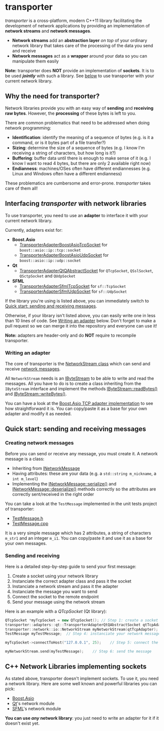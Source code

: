 # transporter

_transporter_ is a cross-platform, modern C++11 library facilitating the development of network applications by providing an implementation of **network streams** and **network messages**.

* **Network streams** add an **abstraction layer** _on top_ of your ordinary network library that takes care of the processing of the data you send and receive
* **Network messages** act as a **wrapper** around your data so you can manipulate them easily

**Note:** transporter does **NOT** provide an implementation of **sockets**. It is to be used **_jointly_** with such a library. See [below](#interfacing-transporter-with-network-libraries) to use transporter with your current network library.


## Why the need for transporter?

Network libraries provide you with an easy way of **sending** and **receiving** **raw bytes**. However, the **processing** of these bytes is left to you.

There are common problematics that need to be addressed when doing network programming:
* **Identification**: identify the meaning of a sequence of bytes (e.g. is it a command, or is it bytes part of a file transfer?)
* **Sizing**: determine the size of a sequence of bytes (e.g. I know I'm receiving a string of characters, but how long is it?)
* **Buffering**: buffer data until there is enough to make sense of it (e.g. I know I want to read 4 bytes, but there are only 2 available right now)
* **Endianness**: machines/OSes often have different endiannesses (e.g. Linux and Windows often have a different endianness)

These problematics are cumbersome and error-prone. _transporter_ takes care of them all!


## Interfacing _transporter_ with network libraries

To use transporter, you need to use an **adapter** to interface it with your current network library.

Currently, adapters exist for:
* **Boost.Asio**
	* [TransporterAdapterBoostAsioTcpSocket](https://guitek.github.io/transporter/classtransporter_1_1adapters_1_1boost_1_1asio_1_1_transporter_adapter_boost_asio_tcp_socket.html) for `boost::asio::ip::tcp::socket`
	* [TransporterAdapterBoostAsioUdpSocket](https://guitek.github.io/transporter/classtransporter_1_1adapters_1_1boost_1_1asio_1_1_transporter_adapter_boost_asio_udp_socket.html) for `boost::asio::ip::udp::socket`
* **Qt**
	* [TransporterAdapterQtQAbstractSocket](https://guitek.github.io/transporter/classtransporter_1_1adapters_1_1qt_1_1_transporter_adapter_qt_q_abstract_socket.html) for `QTcpSocket`, `QSslSocket`, `QSctpSocket` and `QUdpSocket`
* **SFML**
	* [TransporterAdapterSfmlTcpSocket](https://guitek.github.io/transporter/classtransporter_1_1adapters_1_1sfml_1_1_transporter_adapter_sfml_tcp_socket.html) for `sf::TcpSocket`
	* [TransporterAdapterSfmlUdpSocket](https://guitek.github.io/transporter/classtransporter_1_1adapters_1_1sfml_1_1_transporter_adapter_sfml_udp_socket.html) for `sf::UdpSocket`

If the library you're using is listed above, you can immediately switch to [Quick start: sending and receiving messages](#quick-start-sending-and-receiving-messages).

Otherwise, if your library isn't listed above, you can easily write one in less than 10 lines of code. See [Writing an adapter](#writing-an-adapter) below. Don't forget to make a pull request so we can merge it into the repository and everyone can use it!

**Note:** adapters are header-only and do **NOT** require to recompile transporter.


### Writing an adapter

The core of transporter is the [NetworkStream class](https://guitek.github.io/transporter/classtransporter_1_1network_1_1io_1_1_network_stream.html) which can send and receive [network messages](https://guitek.github.io/transporter/classtransporter_1_1network_1_1messages_1_1_i_network_message.html).

All `NetworkStream` needs is an [IByteStream](https://guitek.github.io/transporter/classtransporter_1_1data_1_1io_1_1_i_byte_stream.html) to be able to write and read the messages. All you have to do is to create a class inheriting from the `IByteStream` interface and implement the methods [IByteStream::readBytes()](https://guitek.github.io/transporter/classtransporter_1_1data_1_1io_1_1_i_byte_input.html#a1eedf2ac2bb60a019fce02438a36c0fc) and [IByteStream::writeBytes()](https://guitek.github.io/transporter/classtransporter_1_1data_1_1io_1_1_i_byte_output.html#a3f2a5a3a2cee96610c1b257d2f71ce14).

You can have a look at the [Boost.Asio TCP adapter implementation](https://github.com/GuiTeK/transporter/blob/master/transporter/TransporterAdapterBoostAsioTcpSocket.h) to see how straightforward it is. You can copy/paste it as a base for your own adapter and modify it as needed.


## Quick start: sending and receiving messages

### Creating network messages

Before you can send or receive any message, you must create it. A network message is a class:
* Inheriting from [INetworkMessage](https://guitek.github.io/transporter/classtransporter_1_1network_1_1messages_1_1_i_network_message.html)
* Having attributes: these are your data (e.g. a `std::string m_nickname`, a `int m_level`) 
* Implementing the [INetworkMessage::serialize()](https://guitek.github.io/transporter/classtransporter_1_1network_1_1messages_1_1_i_network_message.html#af40a45bf71f46d9bc192b7a6f85056d1) and [INetworkMessage::deserialize()](https://guitek.github.io/transporter/classtransporter_1_1network_1_1messages_1_1_i_network_message.html#aed797d78daaafb7310db1435a4a15753) methods correctly so the attributes are correctly sent/received in the right order

You can take a look at the `TestMessage` implemented in the unit tests project of transporter:
* [TestMessage.h](https://github.com/GuiTeK/transporter/blob/master/transporter.tests/TestMessage.h)
* [TestMessage.cpp](https://github.com/GuiTeK/transporter/blob/master/transporter.tests/TestMessage.cpp)

It is a very simple message which has 2 attributes, a string of characters `m_str1` and an integer `m_i1`. You can copy/paste it and use it as a base for your own messages.


### Sending and receiving

Here is a detailed step-by-step guide to send your first message:
1. Create a socket using your network library
2. Instanciate the correct adapter class and pass it the socket
3. Instanciate a network stream and pass it the adapter
4. Instanciate the message you want to send
5. Connect the socket to the remote endpoint
6. Send your message using the network stream

Here is an example with a _QTcpSocket_ (Qt library):
```cpp
QTcpSocket *myTcpSocket = new QTcpSocket();	// Step 1: create a socket
transporter::adapters::qt::TransporterAdapterQtQAbstractSocket qtTcpAdapter(myTcpSocket);	// Step 2: instanciate the correct adapter
transporter::network::io::NetworkStream myNetworkStream(qtTcpAdapter);	// Step 3: instanciate a network stream using the adapter
TestMessage myTestMessage;	// Step 4: instanciate your network message

myTcpSocket->connectToHost("127.0.0.1", 25);	// Step 5: connect the socket

myNetworkStream.send(myTestMessage);	// Step 6: send the message
```


## C++ Network Libraries implementing sockets

As stated above, transporter doesn't implement sockets. To use it, you need a network library. Here are some well known and powerful libraries you can pick:
* [Boost.Asio](https://www.boost.org/doc/libs/1_67_0/doc/html/boost_asio.html)
* [Qt](https://www.qt.io/)'s network module
* [SFML](https://www.sfml-dev.org/)'s network module

**You can use _any_ network library**: you just need to write an adapter for it if it doesn't exist yet.
